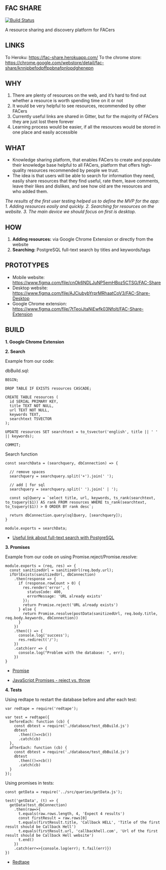 ## FAC SHARE
[![Build Status](https://travis-ci.org/azayneeva/FAC-Share.svg?branch=master)](https://travis-ci.org/azayneeva/FAC-Share)

A resource sharing and discovery platform for FACers

## LINKS
To Heroku: https://fac-share.herokuapp.com/
To the chrome store: https://chrome.google.com/webstore/detail/fac-share/knnjpbefodpffppbnafpnlopdghenepn

## WHY

1. There are plenty of resources on the web, and it’s hard to find out whether a resource is worth spending time on it or not
2. It would be very helpful to see resources, recommended by other FACers
3. Currently useful links are shared in Gitter, but for the majority of FACers they are just lost there forever
4. Learning process would be easier, if all the resources would be stored in one place and easily accessible


## WHAT 

* Knowledge sharing platform, that enables FACers to create and populate their knowledge base helpful to all FACers, platform that offers high-quality resources recommended by people we trust.
* The idea is that users will be able to search for information they need, easily share resources that they find useful, rate them, leave comments, leave their likes and dislikes, and see how old are the resources and who added them.

*The results of the first user testing helped us to define the MVP for the app:*
    *1. Adding resources easily and quickly.*
   *2. Searching for resources on the website.*
    *3. The main device we should focus on first is desktop.*

## HOW

1. **Adding resources:** via Google Chrome Extension or directly from the website
2. **Searching:** PostgreSQL full-text search by titles and keywords/tags


## PROTOTYPES

* Mobile website: https://www.figma.com/file/cnOk6NDLJuNP5emHBoz5CTSG/FAC-Share
* Desktop website: https://www.figma.com/file/AJCiubybYrprMRhaatCoV3/FAC-Share-Desktop
* Google Chrome extension: https://www.figma.com/file/7tTeoiJtaNjEwfk03Nfolt/FAC-Share-Extension


## BUILD

**1. Google Chrome Extension**

**2. Search**

Example from our code:

dbBuild.sql:
```
BEGIN;

DROP TABLE IF EXISTS resources CASCADE;

CREATE TABLE resources (
  id SERIAL PRIMARY KEY,
  title TEXT NOT NULL,
  url TEXT NOT NULL,
  keywords TEXT,
  searchtext TSVECTOR
);

UPDATE resources SET searchtext = to_tsvector('english', title || ' ' || keywords);

COMMIT;
```
Search function

```
const searchData = (searchquery, dbConnection) => {

  // remove spaces
  searchquery = searchquery.split('+').join(' ');

  // add | for sql
  searchquery = searchquery.split(' ').join(' | ');

  const sqlQuery = `select title, url, keywords, ts_rank(searchtext, to_tsquery($1)) AS rank FROM resources WHERE ts_rank(searchtext, to_tsquery($1)) > 0 ORDER BY rank desc`;

  return dbConnection.query(sqlQuery, [searchquery]);
}

module.exports = searchData;
```
* [Useful link about full-text search with PostgreSQL](http://rachbelaid.com/postgres-full-text-search-is-good-enough/)

**3. Promises**


Example from our code on using Promise.reject/Promise.resolve:

```
module.exports = (req, res) => {
  const sanitizedUrl = sanitizeUrl(req.body.url);
  ifUrlExists(sanitizedUrl, dbConnection)
    .then(response => {
      if (response.rowCount > 0) {
        res.render('error', {
          statusCode: 400,
          errorMessage: 'URL already exists'
        });
        return Promise.reject('URL already exists')
      } else {
        return Promise.resolve(postData(sanitizedUrl, req.body.title, req.body.keywords, dbConnection))
      }
    })
    .then(() => {
      console.log('success');
      res.redirect('/');
    })
    .catch(err => {
      console.log("Problem with the database: ", err);
    })
}
```
* [Promise](https://developer.mozilla.org/en-US/docs/Web/JavaScript/Reference/Global_Objects/Promise)

* [JavaScript Promises - reject vs. throw](https://stackoverflow.com/questions/33445415/javascript-promises-reject-vs-throw)

**4. Tests**

Using redtape to restart the database before and after each test:

```
var redtape = require('redtape');

var test = redtape({
  beforeEach: function (cb) {
    const dbtest = require('./database/test_dbBuild.js')
    dbtest
      .then(()=>cb())
      .catch(cb)
  },
  afterEach: function (cb) {
    const dbtest = require('./database/test_dbBuild.js')
    dbtest
      .then(()=>cb())
      .catch(cb)
  }
});
```
Using promises in tests:

```
const getData = require('../src/queries/getData.js');

test('getData', (t) => {
  getData(test_dbConnection)
    .then(raw=>{
      t.equals(raw.rows.length, 4, 'Expect 4 results')
      const firstResult = raw.rows[0]
      t.equals(firstResult.title, 'Callback HELL', 'Title of the first result should be Callback Hell')
      t.equals(firstResult.url, 'callbackhell.com', 'Url of the first result should be Callback Hell website')
      t.end()
    })
    .catch(err=>{console.log(err); t.fail(err)})
})
```
* [Redtape](https://www.npmjs.com/package/redtape)
